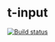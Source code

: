# t-input

[![Build status](https://travis-ci.org/atomelements/t-input.svg?branch=master)](https://travis-ci.org/atomelements/t-input)

